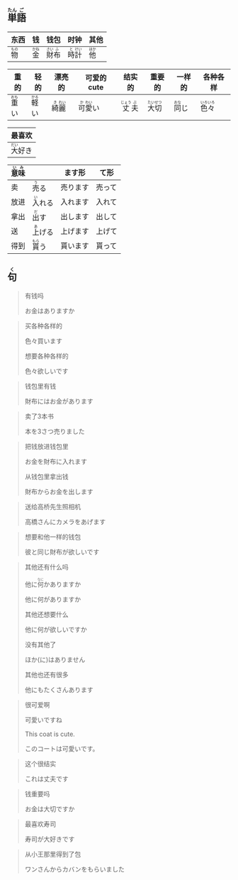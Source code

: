 ## <ruby>単<rt>たん</rt>語<rt>ご</rt></ruby>

| 东西                         | 钱                           | 钱包                                      | 时钟                                      | 其他                         |
| ---------------------------- | ---------------------------- | ----------------------------------------- | ----------------------------------------- | ---------------------------- |
| <ruby>物<rt>もの</rt></ruby> | <ruby>金<rt>かね</rt></ruby> | <ruby>財<rt>さい</rt>布<rt>ふ</rt></ruby> | <ruby>時<rt>と</rt>計<rt>けい</rt></ruby> | <ruby>他<rt>ほか</rt></ruby> |

| 重的                           | 轻的                           | 漂亮的                                    | 可爱的 cute                                 | 结实的                                      | 重要的                                      | 一样的                         | 各种各样                                    |
| ------------------------------ | ------------------------------ | ----------------------------------------- | ------------------------------------------- | ------------------------------------------- | ------------------------------------------- | ------------------------------ | ------------------------------------------- |
| <ruby>重<rt>おも</rt>い</ruby> | <ruby>軽<rt>かる</rt>い</ruby> | <ruby>綺<rt>き</rt>麗<rt>れい</rt></ruby> | <ruby>可<rt>か</rt>愛<rt>わい</rt>い</ruby> | <ruby>丈<rt>じょう</rt>夫<rt>ぶ</rt></ruby> | <ruby>大<rt>たい</rt>切<rt>せつ</rt></ruby> | <ruby>同<rt>おな</rt>じ</ruby> | <ruby>色<rt>いろ</rt>々<rt>いろ</rt></ruby> |

| 最喜欢                           |
| -------------------------------- |
| <ruby>大<rt>だい</rt>好き</ruby> |

| <ruby>意<rt>い</rt>味<rt>み</rt></ruby> |                                | ます形   | て形   |
| --------------------------------------- | ------------------------------ | -------- | ------ |
| 卖                                      | <ruby>売<rt>う</rt>る</ruby>   | 売ります | 売って |
| 放进                                    | <ruby>入<rt>い</rt>れる</ruby> | 入れます | 入れて |
| 拿出                                    | <ruby>出<rt>だ</rt>す</ruby>   | 出します | 出して |
| 送                                      | <ruby>上<rt>あ</rt>げる</ruby> | 上げます | 上げて |
| 得到                                    | <ruby>貰<rt>もら</rt>う</ruby> | 貰います | 貰って |



## <ruby>句<rt>く</rt></ruby>

> 有钱吗
> 
> お金はありますか

> 买各种各样的
> 
> 色々買います
> 
> 想要各种各样的
> 
> 色々欲しいです

> 钱包里有钱
> 
> 財布にはお金があります

> 卖了3本书
> 
> 本を3さつ売りました

> 把钱放进钱包里
> 
> お金を財布に入れます
> 
> 从钱包里拿出钱
> 
> 財布からお金を出します

> 送给高桥先生照相机
> 
> 高橋さんにカメラをあげます

> 想要和他一样的钱包
> 
> 彼と同じ財布が欲しいです

> 其他还有什么吗
>
> 他に<ruby>何<rt>なに</rt></ruby>かありますか
>
> 他に何がありますか
>
> 其他还想要什么
>
> 他に何が欲しいですか
>
> 没有其他了
>
> ほか(に)はありません
>
> 其他也还有很多
>
> 他にもたくさんあります

> 很可爱啊
>
> 可愛いですね
>
> This coat is cute.
>
> このコートは可愛いです。

> 这个很结实
> 
> これは丈夫です

> 钱重要吗
> 
> お金は大切ですか

> 最喜欢寿司
> 
> 寿司が大好きです

> 从小王那里得到了包
> 
> ワンさんからカバンをもらいました
